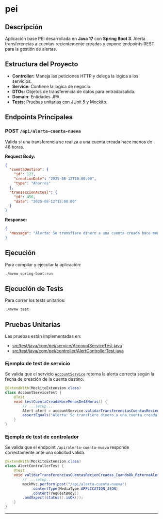 # pei

## Descripción

Aplicación base PEI desarrollada en **Java 17** con **Spring Boot 3**. Alerta transferencias a cuentas recientemente creadas y expone endpoints REST para la gestión de alertas.

## Estructura del Proyecto

- **Controller:** Maneja las peticiones HTTP y delega la lógica a los servicios.
- **Service:** Contiene la lógica de negocio.
- **DTOs:** Objetos de transferencia de datos para entrada/salida.
- **Domain:** Entidades JPA.
- **Tests:** Pruebas unitarias con JUnit 5 y Mockito.

## Endpoints Principales

### POST `/api/alerta-cuenta-nueva`

Valida si una transferencia se realiza a una cuenta creada hace menos de 48 horas.

**Request Body:**
```json
{
  "cuentaDestino": {
    "id": 123,
    "creationDate": "2025-08-12T10:00:00",
    "type": "Ahorros"
  },
  "transaccionActual": {
    "id": 456,
    "date": "2025-08-12T12:00:00"
  }
}

```

**Response:**
```json
{
  "message": "Alerta: Se transfiere dinero a una cuenta creada hace menos de 48 horas."
}
```

## Ejecución

Para compilar y ejecutar la aplicación:

```sh
./mvnw spring-boot:run
```

## Ejecución de Tests

Para correr los tests unitarios:

```sh
./mvnw test
```

## Pruebas Unitarias

Las pruebas están implementadas en:

- [src/test/java/com/pei/service/AccountServiceTest.java](src/test/java/com/pei/service/AccountServiceTest.java)
- [src/test/java/com/pei/controller/AlertControllerTest.java](src/test/java/com/pei/controller/AlertControllerTest.java)

### Ejemplo de test de servicio

Se valida que el servicio [`AccountService`](src/main/java/com/pei/service/AccountService.java) retorna la alerta correcta según la fecha de creación de la cuenta destino.

```java
@ExtendWith(MockitoExtension.class)
class AccountServiceTest {
    @Test
    void testCuentaCreadaHaceMenosDe48Horas() {
        // ...setup...
        Alert alert = accountService.validarTransferenciasCuentasRecienCreadas(cuentaDestino, transaccionActual);
        assertEquals("Alerta: Se transfiere dinero a una cuenta creada hace menos de 48 horas.", alert.getMessage());
    }
}
```

### Ejemplo de test de controlador

Se valida que el endpoint `/api/alerta-cuenta-nueva` responde correctamente ante una solicitud válida.

```java
@ExtendWith(MockitoExtension.class)
class AlertControllerTest {
    @Test
    void validarTransferenciasCuentasRecienCreadas_CuandoOk_RetornaAlerta() throws Exception {
        // ...setup...
        mockMvc.perform(post("/api/alerta-cuenta-nueva")
            .contentType(MediaType.APPLICATION_JSON)
            .content(requestBody))
        .andExpect(status().isOk());
    }
}
```

---
